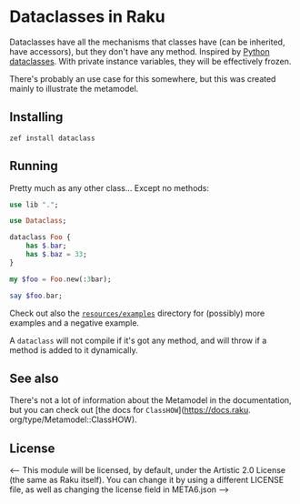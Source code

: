 # Dataclasses in Raku

Dataclasses have all the mechanisms that classes have (can be inherited, 
have accessors), but they don't have any method. Inspired by [Python 
dataclasses](https://docs.python.org/3/library/dataclasses.html). With 
private instance variables, they will be effectively frozen.

There's probably an use case for this somewhere, but this was created mainly 
to illustrate the metamodel.

## Installing

    zef install dataclass

## Running

Pretty much as any other class... Except no methods:

```raku
use lib ".";

use Dataclass;

dataclass Foo {
    has $.bar;
    has $.baz = 33;
}

my $foo = Foo.new(:3bar);

say $foo.bar;
```

Check out also the [`resources/examples`](resources/examples) directory for 
(possibly) more examples and a negative example.

A `dataclass` will not compile if it's got any method, and will throw if a 
method is added to it dynamically.

## See also

There's not a lot of information about the Metamodel in the documentation, 
but you can check out [the docs for `ClassHOW`](https://docs.raku.
org/type/Metamodel::ClassHOW).

## License
<-- 
This module will be licensed, by default, under the Artistic 2.0 License (the same as Raku itself). You can change it by using a different LICENSE file, as well as changing the license field in META6.json -->
